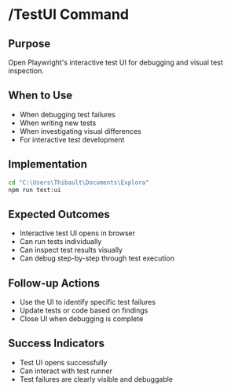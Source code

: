 # /TestUI Command

## Purpose
Open Playwright's interactive test UI for debugging and visual test inspection.

## When to Use
- When debugging test failures
- When writing new tests
- When investigating visual differences
- For interactive test development

## Implementation
```bash
cd "C:\Users\Thibault\Documents\Explora"
npm run test:ui
```

## Expected Outcomes
- Interactive test UI opens in browser
- Can run tests individually
- Can inspect test results visually
- Can debug step-by-step through test execution

## Follow-up Actions
- Use the UI to identify specific test failures
- Update tests or code based on findings
- Close UI when debugging is complete

## Success Indicators
- Test UI opens successfully
- Can interact with test runner
- Test failures are clearly visible and debuggable